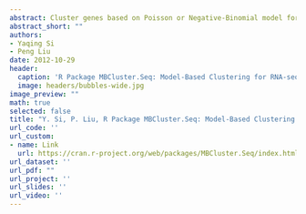 ```yaml
---
abstract: Cluster genes based on Poisson or Negative-Binomial model for RNA-Seq or other digital gene expression (DGE) data.
abstract_short: ""
authors:
- Yaqing Si
- Peng Liu
date: 2012-10-29
header:
  caption: 'R Package MBCluster.Seq: Model-Based Clustering for RNA-seq Data'
  image: headers/bubbles-wide.jpg
image_preview: ""
math: true
selected: false
title: "Y. Si, P. Liu, R Package MBCluster.Seq: Model-Based Clustering for RNA-seq Data"
url_code: ''
url_custom:
- name: Link
  url: https://cran.r-project.org/web/packages/MBCluster.Seq/index.html
url_dataset: ''
url_pdf: ""
url_project: ''
url_slides: ''
url_video: ''
---
```


